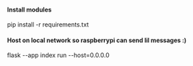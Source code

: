 #### Install modules

pip install -r requirements.txt

#### Host on local network so raspberrypi can send lil messages :)

flask --app index run --host=0.0.0.0
